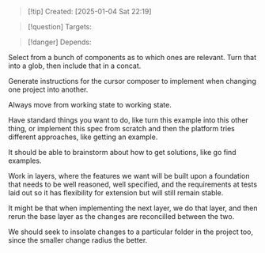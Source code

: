 
>[!tip] Created: [2025-01-04 Sat 22:19]

>[!question] Targets: 

>[!danger] Depends: 

Select from a bunch of components as to which ones are relevant.  Turn that into a glob, then include that in a concat.

Generate instructions for the cursor composer to implement when changing one project into another.

Always move from working state to working state.

Have standard things you want to do, like turn this example into this other thing, or implement this spec from scratch and then the platform tries different approaches, like getting an example.

It should be able to brainstorm about how to get solutions, like go find examples.

Work in layers, where the features we want will be built upon a foundation that needs to be well reasoned, well specified, and the requirements at tests laid out so it has flexibility for extension but will still remain stable.

It might be that when implementing the next layer, we do that layer, and then rerun the base layer as the changes are reconcilled between the two.

We should seek to insolate changes to a particular folder in the project too, since the smaller change radius the better.